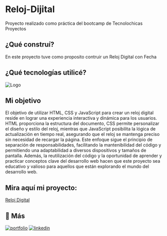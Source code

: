# Reloj-Dijital
Proyecto realizado como práctica del bootcamp de Tecnolochicas Proyectos

## ¿Qué construí?

En este proyecto tuve como proposito contruir un Reloj Digital con Fecha


## ¿Qué tecnologías utilicé?

![Logo](https://www.azulschool.net/wp-content/uploads/2020/05/HTML-CSS-y-JavaScript-el-est%C3%A1ndar-universal.png)

## Mi objetivo
El objetivo de utilizar HTML, CSS y JavaScript para crear un reloj digital reside en lograr una experiencia interactiva y dinámica para los usuarios. HTML proporciona la estructura del documento, CSS permite personalizar el diseño y estilo del reloj, mientras que JavaScript posibilita la lógica de actualización en tiempo real, asegurando que el reloj se mantenga preciso sin necesidad de recargar la página. Este enfoque sigue el principio de separación de responsabilidades, facilitando la mantenibilidad del código y permitiendo una adaptabilidad a diversos dispositivos y tamaños de pantalla. Además, la reutilización del código y la oportunidad de aprender y practicar conceptos clave del desarrollo web hacen que este proyecto sea educativo y valioso para aquellos que están explorando el mundo del desarrollo web.

## Mira aquí mi proyecto: 
[Reloj Digital](https://reloj-dijital.vercel.app/)



## 🔗 Más
[![portfolio](https://img.shields.io/badge/my_portfolio-000?style=for-the-badge&logo=ko-fi&logoColor=white)](https://anelmontes.github.io/)
[![linkedin](https://img.shields.io/badge/linkedin-0A66C2?style=for-the-badge&logo=linkedin&logoColor=white)](https://www.linkedin.com/in/karinarmzg)
